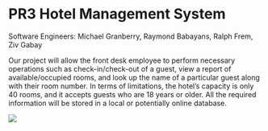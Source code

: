 # PR3 Hotel Management System

Software Engineers: Michael Granberry, Raymond Babayans, Ralph Frem, Ziv Gabay


Our project will allow the front desk employee to perform necessary operations such as check-in/check-out of a guest, view a report of available/occupied rooms, and look up the name of a particular guest along with their room number. In terms of limitations, the hotel’s capacity is only 40 rooms, and it accepts guests who are 18 years or older. All the required information will be stored in a local or potentially online database.

![](Michael%20Granberry%20Resume%20Light%20Version.png)